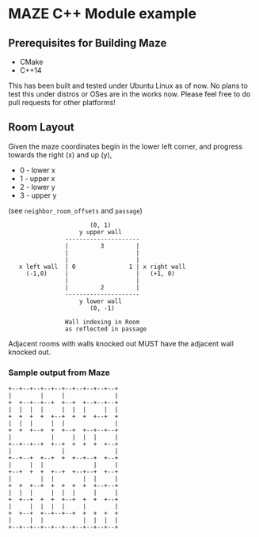 # MAZE C++ Module example

## Prerequisites for Building Maze
* CMake
* C++14

This has been built and tested under Ubuntu Linux as of now.
No plans to test this under distros or OSes are in the works now.
Please feel free to do pull requests for other platforms!

## Room Layout
Given the maze coordinates begin in the lower left
corner, and progress towards the right (x) and up (y),
    
* 0 - lower x
* 1 - upper x
* 2 - lower y
* 3 - upper y

(see `neighbor_room_offsets` and `passage`)


                           (0, 1)
                        y upper wall
                    ---------------------
                    |         3         |
                    |                   |
                    |                   |
       x left wall  | 0               1 | x right wall
         (-1,0)     |                   |   (+1, 0)
                    |                   |
                    |         2         |
                    ---------------------
                        y lower wall
                           (0, -1)

                    Wall indexing in Room
                    as reflected in passage

Adjacent rooms with walls knocked out MUST have
the adjacent wall knocked out.

### Sample output from Maze
    +--+--+--+--+--+--+--+--+--+--+
    |        |     |              |
    +  +--+--+--+  +--+  +--+--+--+
    |  |  |  |     |  |  |     |  |
    +  +  +  +  +--+  +  +  +--+  +
    |  |  |     |  |              |
    +  +  +--+  +  +--+  +--+--+--+
    |           |     |  |  |     |
    +--+--+--+  +--+  +  +  +  +--+
    |              |              |
    +--+--+  +--+  +  +--+--+  +--+
    |     |  |              |     |
    +--+  +  +  +--+  +--+--+  +--+
    |        |  |        |  |     |
    +  +  +--+  +  +  +  +  +--+--+
    |  |  |     |  |  |     |     |
    +  +--+  +  +  +--+  +  +  +--+
    |     |  |  |  |     |        |
    +  +--+  +--+--+--+  +  +  +  +
    |     |  |           |  |  |  |
    +--+--+--+--+--+--+--+--+--+--+
